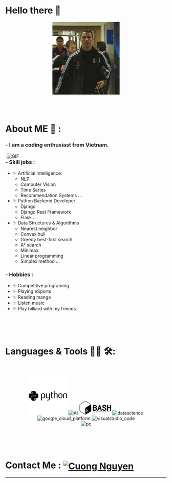 # Hello there 👋

<div align="center">
<img hight="90" width="210" alt="GIF" align="center" src="./hi.gif">
</div>

</br>
</br>
</br>


# About ME 💬 :

### - I am a coding enthusiast from Vietnam.

<img hight="400" width="500" alt="GIF" align="right" src="./supersayan.gif">

### - Skill jobs :
- ✨ Artificial Intelligence:
  - NLP
  - Computer Vision
  - Time Series
  - Recommendation Systems
  ...
- ✨ Python Backend Developer
  - Django
  - Django Rest Framework
  - Flask
  ...
- ✨ Data Structures & Algorithms
  - Nearest neighbor
  - Convex hull
  - Greedy best-first search
  - A* search
  - Minimax
  - Linear programming
  - Simplex method
  ...

### - Hobbies : 
- ✨ Competitive programing
- ✨ Playing eSports
- ✨ Reading manga
- ✨ Listen music
- ✨ Play billiard with my friends



</br>
</br>
</br>



# Languages & Tools 👨‍💻 🛠:
</br>

<p align="center">

<!-- For more icons please follow  https://github.com/MikeCodesDotNET/ColoredBadges -->
<img src="https://github.com/Xx-Ashutosh-xX/Xx-Ashutosh-xX/blob/master/assets/icons/python.png" alt="python" width="120" hight="50">
<img src="https://github.com/Xx-Ashutosh-xX/Xx-Ashutosh-xX/blob/master/assets/icons/ai.png" alt="AI" width="90" hight="50">
<img src="https://github.com/Xx-Ashutosh-xX/Xx-Ashutosh-xX/blob/master/assets/icons/bash.png" alt="bash" width="100" hight="50">
<img src="https://github.com/Xx-Ashutosh-xX/Xx-Ashutosh-xX/blob/master/assets/icons/datascience.png" alt="datascience" width="180" hight="50">
</br>
<img src="https://github.com/Xx-Ashutosh-xX/Xx-Ashutosh-xX/blob/master/assets/icons/google_cloud_platform.png" alt="google_cloud_platform" width="270" hight="50">
<img src="https://github.com/Xx-Ashutosh-xX/Xx-Ashutosh-xX/blob/master/assets/icons/visualstudio_code.png" alt="visualstudio_code" width="240" hight="50">
</br>
<img src="https://github.com/Xx-Ashutosh-xX/Xx-Ashutosh-xX/blob/master/assets/icons/pc.png" alt="pc" width="100" hight="50">
</p>
</br>
</br>
</br>



# Contact Me : <a href="https://www.facebook.com/cuongtk2002" target="_blank"><img align="center" src="https://upload.wikimedia.org/wikipedia/commons/thumb/0/05/Facebook_Logo_%282019%29.png/1024px-Facebook_Logo_%282019%29.png" alt="Cuong Nguyen" height="30" /></a>

*************
